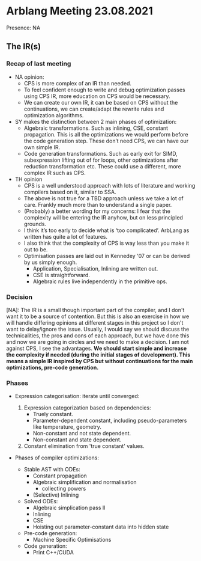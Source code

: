 # Arblang Meeting 23.08.2021

Presence: NA

## The IR(s)

### Recap of last meeting

- NA opinion:
    - CPS is more complex of an IR than needed.
    - To feel confident enough to write and debug optimization passes using CPS IR, more education on CPS would be necessary.
    - We can create our own IR, it can be based on CPS without the continuations, we can create/adapt the rewrite rules and optimization algorithms.
- SY makes the distinction between 2 main phases of optimization:
    - Algebraic transformations. Such as inlining, CSE, constant propagation. This is all the optimizations we would perform before the code generation step. These don’t need CPS, we can have our own simple IR.
    - Code generation transformations. Such as early exit for SIMD, subexpression lifting out of for loops, other optimizations after reduction transformation etc. These could use a different, more complex IR such as CPS.
- TH opinion
    - CPS is a well understood approach with lots of literature and working compilers based on it, similar to SSA.
    - The above is not true for a TBD approach unless we take a lot of care. Frankly much more than to understand a single paper.
    - (Probably) a better wording for my concerns: I fear that the complexity will be entering the IR anyhow, but on less principled grounds.
    - I think it’s too early to decide what is ‘too complicated’. ArbLang as written has quite a lot of features.
    - I also think that the complexity of CPS is way less than you make it out to be.
    - Optimisation passes are laid out in Kennedey '07 or can be derived by us simply enough.
        - Application, Specialisation, Inlining are written out.
        - CSE is straightforward.
        - Algebraic rules live independently in the primitive ops.

### Decision
[NA]: The IR is a small though important part of the compiler, and I don't want it to be a source of contention. But this is also an exercise in how we will handle differing opinions at different stages in this project so I don't want to delay/ignore the issue. Usually, I would say we should discuss the technicalities, the pros and cons of each approach, but we have done this and now we are going in circles and we need to make a decision. I am not against CPS, I see the advantages. **We should start simple and increase the complexity if needed (during the initial stages of development). This means a simple IR inspired by CPS but without continuations for the main optimizations, pre-code generation.** 

### Phases
- Expression categorisation: iterate until converged:
  1. Expression categorization based on dependencies:
     * Truely constant.
     * Parameter-dependent constant, including pseudo-parameters like temperature, geometry.
     * Non-constant and not state dependent.
     * Non-constant and state dependent.
  2. Constant elimination from 'true constant' values.

- Phases of compiler optimizations:
    - Stable AST with ODEs:
        - Constant propagation
        - Algebraic simplification and normalisation
          - collecting powers
      - (Selective) Inlining
    - Solved ODEs:
      - Algebraic simplication pass II
      - Inlining
      - CSE
      - Hoisting out parameter-constant data into hidden state
  - Pre-code generation: 
      - Machine Specific Optimisations
  - Code generation:
      - Print C++/CUDA



